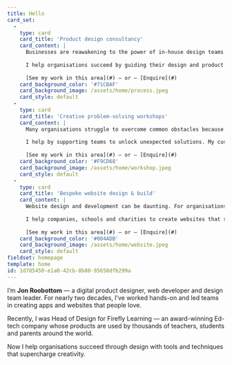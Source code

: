```yaml
---
title: Hello
card_set:
  -
    type: card
    card_title: 'Product design consultancy'
    card_content: |
      Businesses are reawakening to the power of in-house design teams but struggle to understand how best to organise and motivate their people to maximise output and quality.
      
      I help organisations succeed by guiding their design and product teams in improving process, tooling and culture.
      
      [See my work in this area](#) — or — [Enquire](#)
    card_background_color: '#71CBAF'
    card_background_image: /assets/home/process.jpeg
    card_style: default
  -
    type: card
    card_title: 'Creative problem-solving workshops'
    card_content: |
      Many organisations struggle to overcome common obstacles because they're not clear on how to proceed; "out of the box" thinking is valued, but can often be elusive. 
      
      I help by supporting teams to unlock unexpected solutions. My custom-designed workshops open untapped creativity, spark wonderful ideas and facilitate fast-failure.
      
      [See my work in this area](#) — or — [Enquire](#)
    card_background_color: '#F9CD68'
    card_background_image: /assets/home/workshop.jpeg
    card_style: default
  -
    type: card
    card_title: 'Bespoke website design & build'
    card_content: |
      Website design and development can be daunting. For organisations intent on building sites that are genuinely centred around the needs of their customers, undertaking the necessary research, testing and iterative design present a formidable barrier to entry.
      
      I help companies, schools and charities to create websites that serve and support their visitors; enhancing relationships and improving brands.
      
      [See my work in this area](#) — or — [Enquire](#)
    card_background_color: '#004ADB'
    card_background_image: /assets/home/website.jpeg
    card_style: default
fieldset: homepage
template: home
id: 1d785450-e1a0-42cb-8b80-95658dfb299a
---
```

I’m **Jon Roobottom** — a digital product designer, web developer and design team leader. For nearly two decades, I’ve worked hands-on and led teams in creating apps and websites that people love.

Recently, I was Head of Design for Firefly Learning — an award-winning Ed-tech company whose products are used by thousands of teachers, students and parents around the world.

Now I help organisations succeed through design with tools and techniques that supercharge creativity.